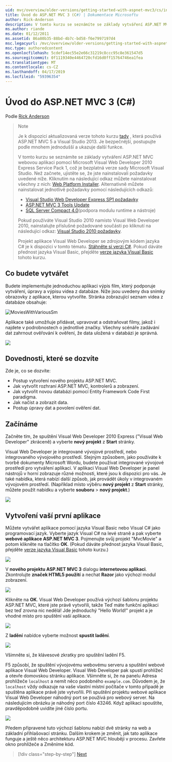 ```yaml
---
uid: mvc/overview/older-versions/getting-started-with-aspnet-mvc3/cs/intro-to-aspnet-mvc-3
title: Úvod do ASP.NET MVC 3 (C#) | Dokumentace Microsoftu
author: Rick-Anderson
description: V tomto kurzu se seznámíte se základy vytváření ASP.NET MVC webovou aplikaci pomocí Microsoft Visual Web Developer 2010 Express Service Pack 1, což je...
ms.author: riande
ms.date: 01/12/2011
ms.assetid: 86a80b35-88bd-4b7c-bd58-f6e7997197d4
msc.legacyurl: /mvc/overview/older-versions/getting-started-with-aspnet-mvc3/cs/intro-to-aspnet-mvc-3
msc.type: authoredcontent
ms.openlocfilehash: 5cdef14ec55e2e66c31219c8ccc95c8e361547d5
ms.sourcegitcommit: 0f1119340e4464720cfd16d0ff15764746ea1fea
ms.translationtype: MT
ms.contentlocale: cs-CZ
ms.lasthandoff: 04/17/2019
ms.locfileid: "59396354"
---
```

# <a name="intro-to-aspnet-mvc-3-c"></a>Úvod do ASP.NET MVC 3 (C#)

Podle [Rick Anderson]((https://twitter.com/RickAndMSFT))

> > [!NOTE]
> > Je k dispozici aktualizovaná verze tohoto kurzu [tady](../../../getting-started/introduction/getting-started.md) , která používá ASP.NET MVC 5 a Visual Studio 2013. Je bezpečnější, postupujte podle mnohem jednodušší a ukazuje další funkce.
> 
> 
> V tomto kurzu se seznámíte se základy vytváření ASP.NET MVC webovou aplikaci pomocí Microsoft Visual Web Developer 2010 Express Service Pack 1, což je bezplatná verze sady Microsoft Visual Studio. Než začnete, ujistěte se, že jste nainstalovali požadavky uvedené níže. Kliknutím na následující odkaz můžete nainstalovat všechny z nich: [Web Platform Installer](https://www.microsoft.com/web/gallery/install.aspx?appid=VWD2010SP1Pack). Alternativně můžete nainstalovat jednotlivě požadavky pomocí následujících odkazů:
> 
> - [Visual Studio Web Developer Express SP1 požadavky](https://www.microsoft.com/web/gallery/install.aspx?appid=VWD2010SP1Pack)
> - [ASP.NET MVC 3 Tools Update](https://www.microsoft.com/web/gallery/install.aspx?appsxml=&amp;appid=MVC3)
> - [SQL Server Compact 4.0](https://www.microsoft.com/web/gallery/install.aspx?appid=SQLCE;SQLCEVSTools_4_0)(podpora modulu runtime a nástroje)
> 
> Pokud používáte Visual Studio 2010 namísto Visual Web Developer 2010, nainstalujte příslušné požadované součásti po kliknutí na následující odkaz: [Visual Studio 2010 požadavky](https://www.microsoft.com/web/gallery/install.aspx?appsxml=&amp;appid=VS2010SP1Pack).
> 
> Projekt aplikace Visual Web Developer se zdrojovým kódem jazyka C# je k dispozici v tomto tématu. [Stáhněte si verzi C#](https://code.msdn.microsoft.com/Introduction-to-MVC-3-10d1b098). Pokud dáváte přednost jazyka Visual Basic, přejděte [verze jazyka Visual Basic](../vb/intro-to-aspnet-mvc-3.md) tohoto kurzu.


## <a name="what-youll-build"></a>Co budete vytvářet

Budete implementujte jednoduchou aplikaci výpis film, který podporuje vytváření, úpravy a výpisu videa z databáze. Níže jsou uvedeny dva snímky obrazovky z aplikace, kterou vytvoříte. Stránka zobrazující seznam videa z databáze obsahuje:

![MoviesWithVariousSm](intro-to-aspnet-mvc-3/_static/image1.png)

Aplikace také umožňuje přidávat, upravovat a odstraňovat filmy, jakož i najdete v podrobnostech o jednotlivé značky. Všechny scénáře zadávání dat zahrnout ověřování k ověření, že data uložená v databázi je správná.

![](intro-to-aspnet-mvc-3/_static/image2.png)

## <a name="skills-youll-learn"></a>Dovednosti, které se dozvíte

Zde je, co se dozvíte:

- Postup vytvoření nového projektu ASP.NET MVC.
- Jak vytvořit rozhraní ASP.NET MVC, kontrolerů a zobrazení.
- Jak vytvořit novou databázi pomocí Entity Framework Code First paradigma.
- Jak načíst a zobrazit data.
- Postup úpravy dat a povolení ověření dat.

## <a name="getting-started"></a>Začínáme

Začněte tím, že spuštění Visual Web Developer 2010 Express ("Visual Web Developer" zkráceně) a vyberte **nový projekt** z **Start** stránky.

Visual Web Developer je integrované vývojové prostředí, nebo integrovaného vývojového prostředí. Stejným způsobem, jako používáte k tvorbě dokumenty Microsoft Wordu, budete používat integrované vývojové prostředí pro vytváření aplikací. V aplikaci Visual Web Developer je panel nástrojů v horní zobrazuje různé možnosti, které jsou k dispozici pro vás. Je také nabídka, která nabízí další způsob, jak provádět úkoly v integrovaném vývojovém prostředí. (Například místo výběru **nový projekt** z **Start** stránky, můžete použít nabídku a vyberte **souboru** &gt; **nový projekt**.)

[![](intro-to-aspnet-mvc-3/_static/image4.png)](intro-to-aspnet-mvc-3/_static/image3.png)

## <a name="creating-your-first-application"></a>Vytvoření vaší první aplikace

Můžete vytvářet aplikace pomocí jazyka Visual Basic nebo Visual C# jako programovací jazyk. Vyberte jazyk Visual C# na levé straně a pak vyberte **webové aplikace ASP.NET MVC 3**. Pojmenujte svůj projekt "MvcMovie" a potom klikněte na tlačítko **OK**. (Pokud dáváte přednost jazyka Visual Basic, přejděte [verze jazyka Visual Basic](../vb/intro-to-aspnet-mvc-3.md) tohoto kurzu.)

![](intro-to-aspnet-mvc-3/_static/image5.png)

V **nového projektu ASP.NET MVC 3** dialogu **internetovou aplikaci**. Zkontrolujte **značek HTML5 použití** a nechat **Razor** jako výchozí modul zobrazení.

![](intro-to-aspnet-mvc-3/_static/image6.png)

Klikněte na **OK**. Visual Web Developer používá výchozí šablonu projektu ASP.NET MVC, které jste právě vytvořili, takže Teď máte funkční aplikaci bez teď zrovna nic nedělá! Jde jednoduchý "Hello World!" projekt a je vhodné místo pro spuštění vaší aplikace.

[![](intro-to-aspnet-mvc-3/_static/image8.png)](intro-to-aspnet-mvc-3/_static/image7.png)

Z **ladění** nabídce vyberte možnost **spustit ladění**.

![](intro-to-aspnet-mvc-3/_static/image9.png)

Všimněte si, že klávesové zkratky pro spuštění ladění F5.

F5 způsobí, že spuštění vývojovému webovému serveru a spuštění webové aplikace Visual Web Developer. Visual Web Developer pak spustí prohlížeč a otevře domovskou stránku aplikace. Všimněte si, že na panelu Adresa prohlížeče `localhost` a nemít něco podobného `example.com`. Důvodem je, že `localhost` vždy odkazuje na vaše vlastní místní počítače v tomto případě je spuštěna aplikace právě jste vytvořili. Při spuštění projektu webové aplikace Visual Web Developer náhodný port se používá pro webový server. Na následujícím obrázku je náhodný port číslo 43246. Když aplikaci spouštíte, pravděpodobně uvidíte jiné číslo portu.

![](intro-to-aspnet-mvc-3/_static/image10.png)

Předem připravené tuto výchozí šablonu nabízí dvě stránky na web a základní přihlašovací stránku. Dalším krokem je změnit, jak tato aplikace funguje a ještě něco architekturu ASP.NET MVC hlouběji v procesu. Zavřete okno prohlížeče a Změníme kód.

> [!div class="step-by-step"]
> [Next](adding-a-controller.md)
